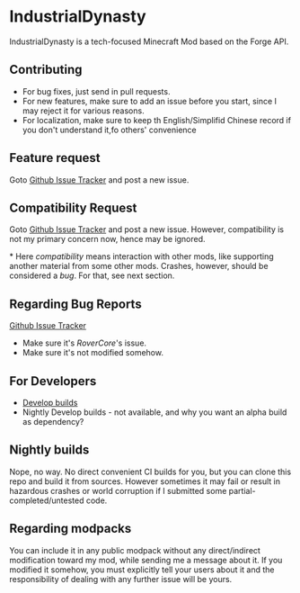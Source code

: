 # IndustrialDynasty
IndustrialDynasty is a tech-focused Minecraft Mod based on the Forge API.

## Contributing
- For bug fixes, just send in pull requests.
- For new features, make sure to add an issue before you start, since I may reject it for various reasons.
- For localization, make sure to keep th English/Simplifid Chinese record if you don't understand it,fo others' convenience
## Feature request
Goto [Github Issue Tracker](https://github.com/glease/IndustrialDynasty/issues) and post a new issue.

## Compatibility Request
Goto [Github Issue Tracker](https://github.com/glease/IndustrialDynasty/issues) and post a new issue. However, compatibility is not my primary concern now, hence may be ignored.

\* Here *compatibility* means interaction with other mods, like supporting another material from some other mods. Crashes, however, should be considered a *bug*. For that, see next section.

## Regarding Bug Reports
[Github Issue Tracker](https://github.com/glease/IndustrialDynasty/issues)
- Make sure it's *RoverCore*'s issue.
- Make sure it's not modified somehow.

## For Developers
- [Develop builds](https://github.com/glease/IndustrialDynasty/releases)
- Nightly Develop builds - not available, and why you want an alpha build as dependency?

## Nightly builds
Nope, no way. No direct convenient CI builds for you, but you can clone this repo and build it from sources. However sometimes it may fail or result in hazardous crashes or world corruption if I submitted some partial-completed/untested code.

## Regarding modpacks
You can include it in any public modpack without any direct/indirect modification toward my mod, while sending me a message about it. If you modified it somehow, you must explicitly tell your users about it and the responsibility of dealing with any further issue will be yours.
